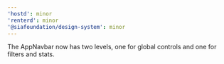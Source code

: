 ```yaml
---
'hostd': minor
'renterd': minor
'@siafoundation/design-system': minor
---
```


The AppNavbar now has two levels, one for global controls and one for filters and stats.
